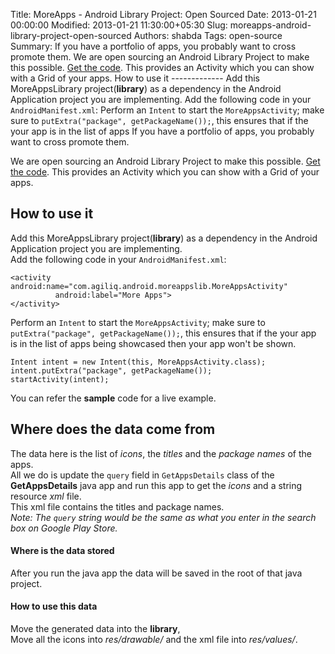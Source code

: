 Title: MoreApps - Android Library Project: Open Sourced
Date: 2013-01-21 00:00:00
Modified: 2013-01-21 11:30:00+05:30
Slug: moreapps-android-library-project-open-sourced
Authors: shabda
Tags: open-source
Summary: If you have a portfolio of apps, you probably want to cross promote them. We are open sourcing an Android Library Project to make this possible. [Get the code](https://github.com/agiliq/MoreApps). This provides an Activity which you can show with a Grid of your apps. How to use it ------------- Add this MoreAppsLibrary project(<b>library</b>) as a dependency in the Android Application project you are implementing. Add the following code in your `AndroidManifest.xml`: <activity android:name="com.agiliq.android.moreappslib.MoreAppsActivity" android:label="More Apps"> </activity> Perform an `Intent` to start the `MoreAppsActivity`; make sure to `putExtra("package", getPackageName());`, this ensures that if the your app is in the list of apps
If you have a portfolio of apps, you probably want to cross promote them. 

We are open sourcing an Android Library Project to make this possible. [Get the code](https://github.com/agiliq/MoreApps). This provides an Activity which you can show with a Grid of your apps.

How to use it
-------------
Add this MoreAppsLibrary project(<b>library</b>) as a dependency in the Android Application project you are implementing.  
Add the following code in your `AndroidManifest.xml`:

    <activity android:name="com.agiliq.android.moreappslib.MoreAppsActivity"
              android:label="More Apps">
    </activity>
    
Perform an `Intent` to start the `MoreAppsActivity`; make sure to `putExtra("package", getPackageName());`, this ensures that if the your app is in the list of apps being showcased then your app won't be shown.

    Intent intent = new Intent(this, MoreAppsActivity.class);
    intent.putExtra("package", getPackageName());
    startActivity(intent);

You can refer the **sample** code for a live example.

Where does the data come from
-----------------------------
The data here is the list of *icons*, the *titles* and the *package names* of the apps.  
All we do is update the `query` field in `GetAppsDetails` class of the **GetAppsDetails** java app and run this app to get the *icons* and a string resource *xml* file.  
This xml file contains the titles and package names.  
*Note: The `query` string would be the same as what you enter in the search box on Google Play Store.*

#### Where is the data stored
After you run the java app the data will be saved in the root of that java project.

#### How to use this data
Move the generated data into the **library**,  
Move all the icons into *res/drawable/* and the xml file into *res/values/*.




